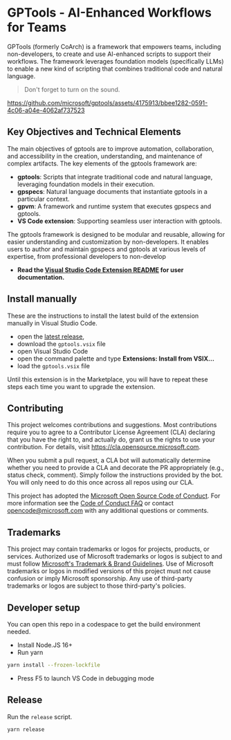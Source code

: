 # GPTools - AI-Enhanced Workflows for Teams

GPTools (formerly CoArch)  is a framework that empowers teams, including non-developers, to create and use AI-enhanced scripts to support their workflows. The framework leverages foundation models (specifically LLMs) to enable a new kind of scripting that combines traditional code and natural language.

> Don't forget to turn on the sound.

https://github.com/microsoft/gptools/assets/4175913/bbee1282-0591-4c06-a04e-4062af737523

## Key Objectives and Technical Elements

The main objectives of gptools are to improve automation, collaboration, and accessibility in the creation, understanding, and maintenance of complex artifacts. The key elements of the gptools framework are:

- **gptools**: Scripts that integrate traditional code and natural language, leveraging foundation models in their execution.
- **gpspecs**: Natural language documents that instantiate gptools in a particular context.
- **gpvm**: A framework and runtime system that executes gpspecs and gptools.
- **VS Code extension**: Supporting seamless user interaction with gptools.

The gptools framework is designed to be modular and reusable, allowing for easier understanding and customization by non-developers. It enables users to author and maintain gpspecs and gptools at various levels of expertise, from professional developers to non-develop

-   **Read the [Visual Studio Code Extension README](./packages/vscode/README.md) for user documentation.**

## Install manually

These are the instructions to install the latest build of the extension manually in Visual Studio Code.

-   open the [latest release](https://github.com/microsoft/gptools/releases/latest/),
-   download the `gptools.vsix` file
-   open Visual Studio Code
-   open the command palette and type **Extensions: Install from VSIX...**
-   load the `gptools.vsix` file

Until this extension is in the Marketplace, you will have to repeat these steps each time you want to upgrade the extension.

## Contributing

This project welcomes contributions and suggestions. Most contributions require you to agree to a
Contributor License Agreement (CLA) declaring that you have the right to, and actually do, grant us
the rights to use your contribution. For details, visit https://cla.opensource.microsoft.com.

When you submit a pull request, a CLA bot will automatically determine whether you need to provide
a CLA and decorate the PR appropriately (e.g., status check, comment). Simply follow the instructions
provided by the bot. You will only need to do this once across all repos using our CLA.

This project has adopted the [Microsoft Open Source Code of Conduct](https://opensource.microsoft.com/codeofconduct/).
For more information see the [Code of Conduct FAQ](https://opensource.microsoft.com/codeofconduct/faq/) or
contact [opencode@microsoft.com](mailto:opencode@microsoft.com) with any additional questions or comments.

## Trademarks

This project may contain trademarks or logos for projects, products, or services. Authorized use of Microsoft
trademarks or logos is subject to and must follow
[Microsoft's Trademark & Brand Guidelines](https://www.microsoft.com/en-us/legal/intellectualproperty/trademarks/usage/general).
Use of Microsoft trademarks or logos in modified versions of this project must not cause confusion or imply Microsoft sponsorship.
Any use of third-party trademarks or logos are subject to those third-party's policies.

## Developer setup

You can open this repo in a codespace to get the build environment needed.

-   Install Node.JS 16+
-   Run yarn

```bash
yarn install --frozen-lockfile
```

-   Press F5 to launch VS Code in debugging mode

## Release

Run the `release` script.

```bash
yarn release
```
